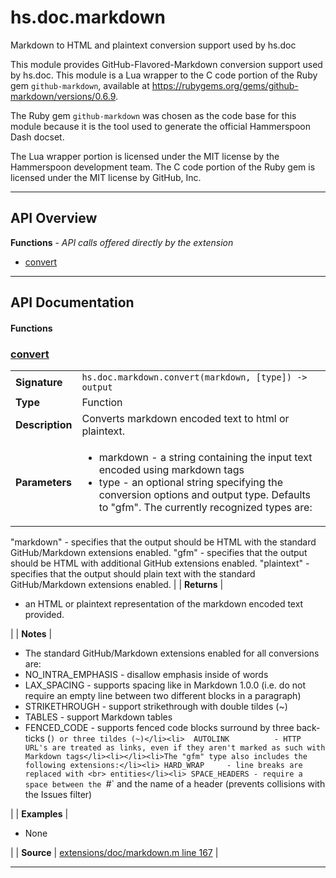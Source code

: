 # hs.doc.markdown

Markdown to HTML and plaintext conversion support used by hs.doc

This module provides GitHub-Flavored-Markdown conversion support used by hs.doc.  This module is a Lua wrapper to the C code portion of the Ruby gem `github-markdown`, available at https://rubygems.org/gems/github-markdown/versions/0.6.9.

The Ruby gem `github-markdown` was chosen as the code base for this module because it is the tool used to generate the official Hammerspoon Dash docset.

The Lua wrapper portion is licensed under the MIT license by the Hammerspoon development team.  The C code portion of the Ruby gem is licensed under the MIT license by GitHub, Inc.

---

## API Overview
**Functions** - _API calls offered directly by the extension_
 * [convert](#convert)


---

## API Documentation

#### Functions


### [convert](#convert)

|                                             |                                                                                     |
| --------------------------------------------|-------------------------------------------------------------------------------------|
| **Signature**                               | `hs.doc.markdown.convert(markdown, [type]) -> output`                                                                    |
| **Type**                                    | Function                                                                     |
| **Description**                             | Converts markdown encoded text to html or plaintext.                                                                     |
| **Parameters**                              | <ul><li>markdown - a string containing the input text encoded using markdown tags</li><li>type     - an optional string specifying the conversion options and output type.  Defaults to "gfm".  The currently recognized types are:
  "markdown"  - specifies that the output should be HTML with the standard GitHub/Markdown extensions enabled.
  "gfm"       - specifies that the output should be HTML with additional GitHub extensions enabled.
  "plaintext" - specifies that the output should plain text with the standard GitHub/Markdown extensions enabled.</li></ul> |
| **Returns**                                 | <ul><li>an HTML or plaintext representation of the markdown encoded text provided.</li></ul>          |
| **Notes**                                   | <ul><li>The standard GitHub/Markdown extensions enabled for all conversions are:</li><li>  NO_INTRA_EMPHASIS -  disallow emphasis inside of words</li><li>  LAX_SPACING       - supports spacing like in Markdown 1.0.0 (i.e. do not require an empty line between two different blocks in a paragraph)</li><li>  STRIKETHROUGH     - support strikethrough with double tildes (~)</li><li>  TABLES            - support Markdown tables</li><li>  FENCED_CODE       - supports fenced code blocks surround by three back-ticks (`) or three tildes (~)</li><li>  AUTOLINK          - HTTP URL's are treated as links, even if they aren't marked as such with Markdown tags</li><li></li><li>The "gfm" type also includes the following extensions:</li><li> HARD_WRAP     - line breaks are replaced with <br> entities</li><li> SPACE_HEADERS - require a space between the `#` and the name of a header (prevents collisions with the Issues filter)</li></ul> |
| **Examples**                                | <ul><li>None</li></ul> |
| **Source**                                  | [extensions/doc/markdown.m line 167](https://github.com/CommandPost/CommandPost-App/blob/master/extensions/doc/markdown.m#L167) |

---


